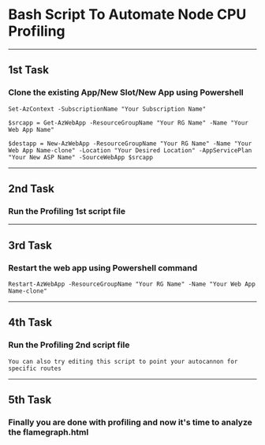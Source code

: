 # Bash Script To Automate Node CPU Profiling

*** 

## 1st Task
### Clone the existing App/New Slot/New App using Powershell
`Set-AzContext -SubscriptionName "Your Subscription Name"`

`$srcapp = Get-AzWebApp -ResourceGroupName "Your RG Name" -Name "Your Web App Name"`

`$destapp = New-AzWebApp -ResourceGroupName "Your RG Name" -Name "Your Web App Name-clone" -Location "Your Desired Location" -AppServicePlan "Your New ASP Name" -SourceWebApp $srcapp`

***
## 2nd Task
### Run the Profiling 1st script file

***
## 3rd Task 
### Restart the web app using Powershell command
`Restart-AzWebApp -ResourceGroupName "Your RG Name" -Name "Your Web App Name-clone"`

***
## 4th Task
### Run the Profiling 2nd script file
`You can also try editing this script to point your autocannon for specific routes`

***
## 5th Task 
### Finally you are done with profiling and now it's time to analyze the flamegraph.html